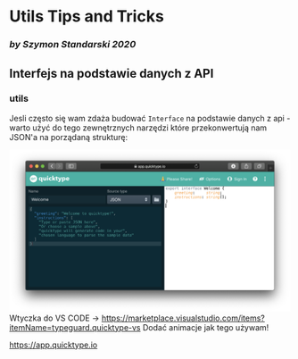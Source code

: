 # Utils Tips and Tricks
### _by Szymon Standarski 2020_


## Interfejs na podstawie danych z API
### utils
Jesli często się wam zdaża budować `Interface` na podstawie danych z api - warto użyć do tego zewnętrznych narzędzi które przekonwertują nam JSON'a na porządaną strukturę: 

![interfejs na podstawie dnaych z api](./img/interfejs_na_podstawie_danych_z_API.png)
Wtyczka do VS CODE -> https://marketplace.visualstudio.com/items?itemName=typeguard.quicktype-vs
Dodać animacje jak tego używam!

https://app.quicktype.io
